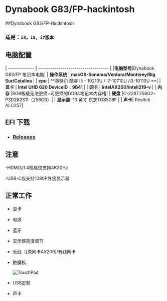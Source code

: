 # Dynabook G83/FP-hackintosh

##Dynabook G83/FP-Hackintosh
### 适用：`i3，i5，i7版本`
## 电脑配置
| ------------- | ----------------------------------- |
|**电脑型号**|Dynabook G83/FP 笔记本电脑|
| **操作系统**  | **macOS-Sonoma/Ventura/Monterey/Big Sur/Catalina**   |
| **cpu**   | **英特尔 酷睿 i5 - 10210U / i7-10710U /i3-10110U **|
| **显卡**   | **Intel UHD 620 DeviceID：9B41**                 |
| **网卡**   | **intelAX200/inteli219-v**             |
| **内存**     |8GB板载无法更换+可更换的DDR4笔记本内存槽|
| **硬盘**     |C-228T256G2-P3D2B2S11（256GB）|
| **显示器**     |13 英寸 东芝TOS508F        |
| **声卡**| Realtek ALC257|

## EFI 下载
  - ### [Releases]()


## 注意
-HDMI为1.4规格仅支持4K30Hz

-USB-C仅支持1080P外接显示器

## 正常工作
- 显卡

- 电源

- 蓝牙

- 显示器亮度调节

- 无线（[原网卡AX200]/有线网卡

- 触摸板 

  ![TouchPad](./screenshot/TouchPad.png)

- USB定制

- 声卡

